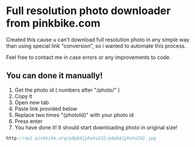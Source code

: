 # Full resolution photo downloader from pinkbike.com

Created this cause u can't download full resolution photo in any simple way than using special link "conversion",
so i wanted to automate this process.

Feel free to contact me in case errors or any improvements to code.

## You can done it manually!


  1. Get the photo id ( numbers after "/photo/" )
  1. Copy it
  1. Open new tab
  1. Paste link provided below
  1. Replace two times "{photoId}" with your photo id
  1. Press enter
  1. You have done it! It should start downloading photo in original size!

  ```javascript
  http://ep1.pinkbike.org/p0pb${photoId}/p4pb${photoId}.jpg
  ````